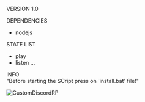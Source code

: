 VERSION
1.0

DEPENDENCIES
- nodejs

STATE LIST
- play
- listen
...

INFO<br>
"Before starting the SCript press on 'install.bat' file!"

![CustomDiscordRP](https://user-images.githubusercontent.com/71587630/202555896-ef7ba0fa-1e81-4bd3-a1ec-8f9dc957ba6f.png)

